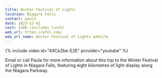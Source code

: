 ```yaml
---
title: Winter Festival of Lights
location: Niagara Falls
contact: paula
date: 2023-12-02
cost: $100 (includes lunch)
web_url: https://wfol.com/
web_url_name: Winter Festival of Lights website
---
```


{% include video id="4XCkZbe-E2E" provider="youtube" %}

Email or call Paula for more information about this trip to the Winter Festival
of Lights in Niagara Falls, featuring eight kilometres of light display along
the Niagara Parkway.
